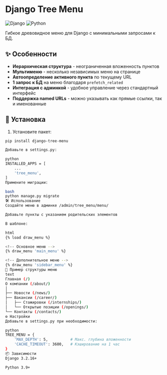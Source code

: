 # Django Tree Menu

![Django](https://img.shields.io/badge/Django-3.2.16-green)
![Python](https://img.shields.io/badge/Python-3.9.13-blue)

Гибкое древовидное меню для Django с минимальными запросами к БД.

## ✨ Особенности

- **Иерархическая структура** - неограниченная вложенность пунктов
- **Мультименю** - несколько независимых меню на странице
- **Автоопределение активного пункта** по текущему URL
- **1 запрос к БД** на меню благодаря `prefetch_related`
- **Интеграция с админкой** - удобное управление через стандартный интерфейс
- **Поддержка named URLs** - можно указывать как прямые ссылки, так и именованные

## 🚀 Установка

1. Установите пакет:
```bash
pip install django-tree-menu

Добавьте в settings.py:

python
INSTALLED_APPS = [
    ...
    'tree_menu',
]
Примените миграции:

bash
python manage.py migrate
🛠 Использование
Создайте меню в админке /admin/tree_menu/menu/

Добавьте пункты с указанием родительских элементов

В шаблоне:

html
{% load draw_menu %}

<!-- Основное меню -->
{% draw_menu 'main_menu' %}

<!-- Дополнительное меню -->
{% draw_menu 'sidebar_menu' %}
🌈 Пример структуры меню
text
Главная (/)
О компании (/about/)
│
├── Новости (/news/)
├── Вакансии (/career/)
│   ├── Стажировки (/internships/)
│   └── Открытые позиции (/openings/)
└── Контакты (/contacts/)
⚙️ Настройки
Добавьте в settings.py при необходимости:

python
TREE_MENU = {
    'MAX_DEPTH': 5,          # Макс. глубина вложенности
    'CACHE_TIMEOUT': 3600,   # Кэширование на 1 час
}
📦 Зависимости
Django 3.2.16+

Python 3.9+

